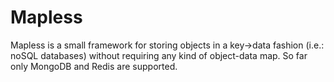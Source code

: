 Mapless
=======

Mapless is a small framework for storing objects in a key->data fashion (i.e.: noSQL databases) without requiring any kind of object-data map.  So far only MongoDB and Redis are supported.
